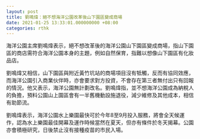 ```yaml
---
layout: post
title: 劉鳴煒：絕不想海洋公園改革後山下園區變成商場
date: 2021-01-25 13:33:01.000000000 +08:00
categories: rthk
---
```


海洋公園主席劉鳴煒表示，絕不想改革後的海洋公園山下園區變成商場，指山下園區的商店需符合海洋公園本身的主題，例如自然保育，指難以想像山下園區有化妝品店。

劉鳴煒又相信，山下園區與附近黃竹坑站的商場項目沒有牴觸，反而有協同效應，而海洋公園引入商業伙伴時，亦會要求對方投資，不會存在第三者無付出只有回報的情況。他又表示，海洋公園無計劃改名。劉鳴煒指，並不想海洋公園成為納稅人的負擔，預料公園山上園區會有一半舊機動設施退役，減少維修及其他成本，相信有助節流。

劉鳴煒表示，海洋公園水上樂園最快可於今年8至9月投入服務，將會全天候運作，認為水上樂園最佳開幕及運作時候當然在夏天，但亦有條件於冬天揭幕。公園亦會積極研究，日後禁止沒有接種疫苗的市民入場。
